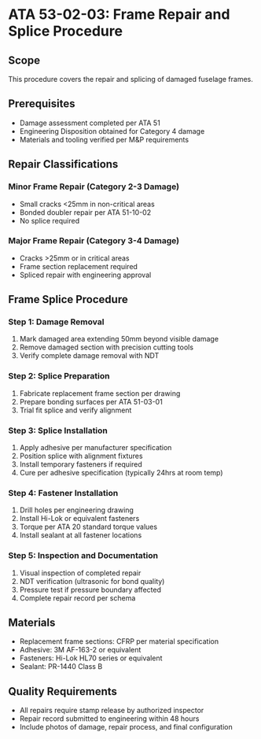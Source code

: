 # ATA 53-02-03: Frame Repair and Splice Procedure

## Scope
This procedure covers the repair and splicing of damaged fuselage frames.

## Prerequisites
- Damage assessment completed per ATA 51
- Engineering Disposition obtained for Category 4 damage
- Materials and tooling verified per M&P requirements

## Repair Classifications

### Minor Frame Repair (Category 2-3 Damage)
- Small cracks <25mm in non-critical areas
- Bonded doubler repair per ATA 51-10-02
- No splice required

### Major Frame Repair (Category 3-4 Damage)
- Cracks >25mm or in critical areas
- Frame section replacement required
- Spliced repair with engineering approval

## Frame Splice Procedure

### Step 1: Damage Removal
1. Mark damaged area extending 50mm beyond visible damage
2. Remove damaged section with precision cutting tools
3. Verify complete damage removal with NDT

### Step 2: Splice Preparation  
1. Fabricate replacement frame section per drawing
2. Prepare bonding surfaces per ATA 51-03-01
3. Trial fit splice and verify alignment

### Step 3: Splice Installation
1. Apply adhesive per manufacturer specification
2. Position splice with alignment fixtures
3. Install temporary fasteners if required
4. Cure per adhesive specification (typically 24hrs at room temp)

### Step 4: Fastener Installation
1. Drill holes per engineering drawing
2. Install Hi-Lok or equivalent fasteners
3. Torque per ATA 20 standard torque values
4. Install sealant at all fastener locations

### Step 5: Inspection and Documentation
1. Visual inspection of completed repair
2. NDT verification (ultrasonic for bond quality)
3. Pressure test if pressure boundary affected
4. Complete repair record per schema

## Materials
- Replacement frame sections: CFRP per material specification
- Adhesive: 3M AF-163-2 or equivalent
- Fasteners: Hi-Lok HL70 series or equivalent
- Sealant: PR-1440 Class B

## Quality Requirements
- All repairs require stamp release by authorized inspector
- Repair record submitted to engineering within 48 hours
- Include photos of damage, repair process, and final configuration
